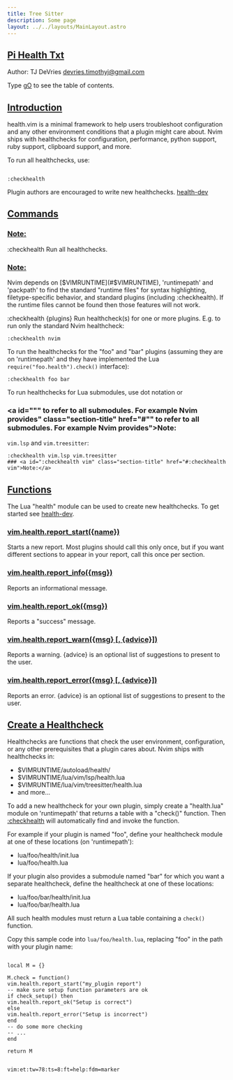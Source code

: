 ```yaml
---
title: Tree Sitter
description: Some page
layout: ../../layouts/MainLayout.astro
---
```



## <a id="Healthcheck framework" class="section-title" href="#Healthcheck framework"> Pi Health Txt</a> 

Author: TJ DeVries <devries.timothyj@gmail.com>

Type [gO](#gO) to see the table of contents.


## <a id="health" class="section-title" href="#health">Introduction</a> 

health.vim is a minimal framework to help users troubleshoot configuration and
any other environment conditions that a plugin might care about. Nvim ships
with healthchecks for configuration, performance, python support, ruby
support, clipboard support, and more.

To run all healthchecks, use:
```

:checkhealth

```

Plugin authors are encouraged to write new healthchecks. [health-dev](#health-dev)


## <a id="health-commands" class="section-title" href="#health-commands">Commands</a> 

### <a id=":checkhealth :CheckHealth" class="section-title" href="#:checkhealth :CheckHealth">Note:</a>
:checkhealth    Run all healthchecks.
### <a id="E5009" class="section-title" href="#E5009">Note:</a>
Nvim depends on [$VIMRUNTIME](#$VIMRUNTIME), 'runtimepath' and 'packpath' to
find the standard "runtime files" for syntax highlighting,
filetype-specific behavior, and standard plugins (including
:checkhealth).  If the runtime files cannot be found then
those features will not work.

:checkhealth {plugins}
Run healthcheck(s) for one or more plugins. E.g. to run only
the standard Nvim healthcheck:
```
:checkhealth nvim

```

To run the healthchecks for the "foo" and "bar" plugins
(assuming they are on 'runtimepath' and they have implemented
the Lua `require("foo.health").check()` interface):
```
:checkhealth foo bar

```

To run healthchecks for Lua submodules, use dot notation or
### <a id=""" to refer to all submodules. For example Nvim provides" class="section-title" href="#"" to refer to all submodules. For example Nvim provides">Note:</a>
`vim.lsp` and `vim.treesitter`:
```
:checkhealth vim.lsp vim.treesitter
### <a id=":checkhealth vim" class="section-title" href="#:checkhealth vim">Note:</a>

```



## <a id="health-functions vim.health" class="section-title" href="#health-functions vim.health">Functions</a> 

The Lua "health" module can be used to create new healthchecks. To get started
see [health-dev](#health-dev).

### <a id="vim.health.report_start()" class="section-title" href="#vim.health.report_start()">vim.health.report_start({name})</a>
Starts a new report. Most plugins should call this only once, but if
you want different sections to appear in your report, call this once
per section.

### <a id="vim.health.report_info()" class="section-title" href="#vim.health.report_info()">vim.health.report_info({msg})</a>
Reports an informational message.

### <a id="vim.health.report_ok()" class="section-title" href="#vim.health.report_ok()">vim.health.report_ok({msg})</a>
Reports a "success" message.

### <a id="vim.health.report_warn()" class="section-title" href="#vim.health.report_warn()">vim.health.report_warn({msg} [, {advice}])</a>
Reports a warning. {advice} is an optional list of suggestions to
present to the user.

### <a id="vim.health.report_error()" class="section-title" href="#vim.health.report_error()">vim.health.report_error({msg} [, {advice}])</a>
Reports an error. {advice} is an optional list of suggestions to
present to the user.


## <a id="health-dev" class="section-title" href="#health-dev">Create a Healthcheck</a> 

Healthchecks are functions that check the user environment, configuration, or
any other prerequisites that a plugin cares about. Nvim ships with
healthchecks in:
- $VIMRUNTIME/autoload/health/
- $VIMRUNTIME/lua/vim/lsp/health.lua
- $VIMRUNTIME/lua/vim/treesitter/health.lua
- and more...

To add a new healthcheck for your own plugin, simply create a "health.lua"
module on 'runtimepath' that returns a table with a "check()" function. Then
[:checkhealth](#:checkhealth) will automatically find and invoke the function.

For example if your plugin is named "foo", define your healthcheck module at
one of these locations (on 'runtimepath'):
- lua/foo/health/init.lua
- lua/foo/health.lua

If your plugin also provides a submodule named "bar" for which you want
a separate healthcheck, define the healthcheck at one of these locations:
- lua/foo/bar/health/init.lua
- lua/foo/bar/health.lua

All such health modules must return a Lua table containing a `check()`
function.

Copy this sample code into `lua/foo/health.lua`, replacing "foo" in the path
with your plugin name:
```

local M = {}

M.check = function()
vim.health.report_start("my_plugin report")
-- make sure setup function parameters are ok
if check_setup() then
vim.health.report_ok("Setup is correct")
else
vim.health.report_error("Setup is incorrect")
end
-- do some more checking
-- ...
end

return M


vim:et:tw=78:ts=8:ft=help:fdm=marker

